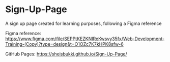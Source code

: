 # Sign-Up-Page
A sign up page created for learning purposes, following a Figma reference

Figma reference: https://www.figma.com/file/SEPPtKEZKNIReKwsvy35fx/Web-Development-Training-(Copy)?type=design&t=O1OZc7K7kHPK8sfw-6

GitHub Pages: https://sheisbukki.github.io/Sign-Up-Page/
